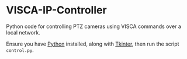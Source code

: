 # VISCA-IP-Controller

Python code for controlling PTZ cameras using VISCA commands over a local network.

Ensure you have [Python](https://www.python.org/) installed, along with [Tkinter](https://www.tutorialspoint.com/how-to-install-tkinter-in-python), then run the script `control.py`.